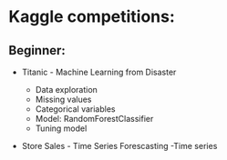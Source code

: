 # **Kaggle competitions:**

## Beginner: 
 - Titanic - Machine Learning from Disaster
    - Data exploration
    - Missing values
    - Categorical variables
    - Model: RandomForestClassifier 
    - Tuning model 
    
 - Store Sales - Time Series Forescasting 
    -Time series 


